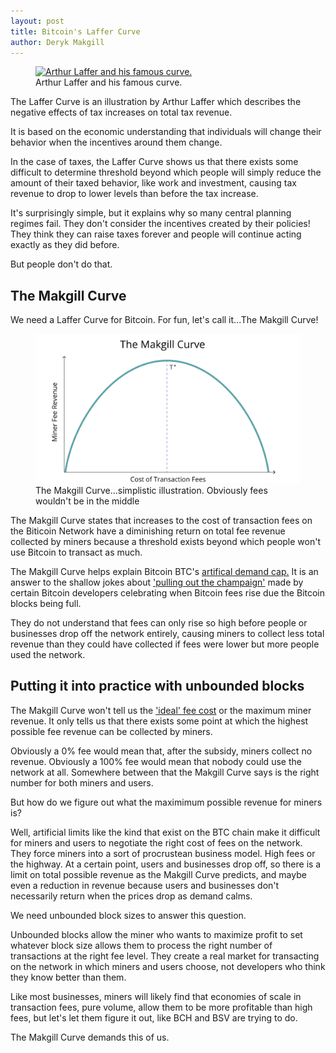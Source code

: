 ```yaml
---
layout: post
title: Bitcoin's Laffer Curve
author: Deryk Makgill
---
```




<figure class="side">
  <a href="https://snbchf.com/wp-content/uploads/2017/01/Laffer-and-the-curve-1024x751.jpg" target="_blank">
    <img src="https://snbchf.com/wp-content/uploads/2017/01/Laffer-and-the-curve-1024x751.jpg" alt="Arthur Laffer and his famous curve." loading="lazy">
  </a>
  <figcaption>
    Arthur Laffer and his famous curve.
    
    
  </figcaption>
</figure>



The Laffer Curve is an illustration by Arthur Laffer which describes the negative effects of tax increases on total tax revenue.

It is based on the economic understanding that individuals will change their behavior when the incentives around them change. 

In the case of taxes, the Laffer Curve shows us that there exists some difficult to determine threshold beyond which people will simply reduce the amount of their taxed behavior, like work and investment, causing tax revenue to drop to lower levels than before the tax increase.

It's surprisingly simple, but it explains why so many central planning regimes fail. They don't consider the incentives created by their policies! They think they can raise taxes forever and people will continue acting exactly as they did before. 

But people don't do that.

## The Makgill Curve

We need a Laffer Curve for Bitcoin. For fun, let's call it...The Makgill Curve!


<figure class="side">
  <a href="/makgill-curve.png" target="_blank">
    <img src="/makgill-curve.png" alt="Makgill curve." loading="lazy">
  </a>
  <figcaption>
    The Makgill Curve...simplistic illustration. Obviously fees wouldn't be in the middle
    
    
  </figcaption>
</figure>

The Makgill Curve states that increases to the cost of transaction fees on the Biticoin Network have a diminishing return on total fee revenue collected by miners because a threshold exists beyond which people won't use Bitcoin to transact as much.

The Makgill Curve helps explain Bitcoin BTC's [artifical demand cap.](https://breakingsatoshi.com/2020/01/17/btc-price-cap/) It is an answer to the shallow jokes about ['pulling out the champaign'](https://lists.linuxfoundation.org/pipermail/bitcoin-dev/2017-December/015455.html) made by certain Bitcoin developers celebrating when Bitcoin fees rise due the Bitcoin blocks being full. 

They do not understand that fees can only rise so high before people or businesses drop off the network entirely, causing miners to collect less total revenue than they could have collected if fees were lower but more people used the network. 

## Putting it into practice with unbounded blocks

The Makgill Curve won't tell us the ['ideal' fee cost](https://breakingsatoshi.com/2020/01/19/ideal-block-size/) or the maximum miner revenue. It only tells us that there exists some point at which the highest possible fee revenue can be collected by miners.

Obviously a 0% fee would mean that, after the subsidy, miners collect no revenue. Obviously a 100% fee would mean that nobody could use the network at all. Somewhere between that the Makgill Curve says is the right number for both miners and users. 

But how do we figure out what the maximimum possible revenue for miners is?

Well, artificial limits like the kind that exist on the BTC chain make it difficult for miners and users to negotiate the right cost of fees on the network. They force miners into a sort of procrustean business model. High fees or the highway. At a certain point, users and businesses drop off, so there is a limit on total possible revenue as the Makgill Curve predicts, and maybe even a reduction in revenue because users and businesses don't necessarily return when the prices drop as demand calms.

We need unbounded block sizes to answer this question. 

Unbounded blocks allow the miner who wants to maximize profit to set whatever block size allows them to process the right number of transactions at the right fee level. They create a real market for transacting on the network in which miners and users choose, not developers who think they know better than them.

Like most businesses, miners will likely find that economies of scale in transaction fees, pure volume, allow them to be more profitable than high fees, but let's let them figure it out, like BCH and BSV are trying to do.

The Makgill Curve demands this of us.


























